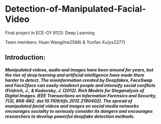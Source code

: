 # Detection-of-Manipulated-Facial-Video
Final project in ECE-GY 9123: Deep Learning

Team members:
Huan Wang(hw2588) & Yunfan Xu(yx2277)

## Introduction:
#####  Manipulated videos, audio and images have been around for years, but the rise of deep learning and artificial intelligence have made them harder to detect. The misinformation created by Deepfakes, FaceSwap and Face2face can easily misdirect people and intensify social conflicts *(Fridrich, J., & Kodovsky, J. (2012). Rich Models for Steganalysis of Digital Images. IEEE Transactions on Information Forensics and Security, 7(3), 868-882. doi:10.1109/tifs.2012.2190402)*. The spread of manipulated facial videos and images on social media networks encourages sociality to seriously consider its dangers and encourages researchers to develop powerful deepfake detection methods. 
